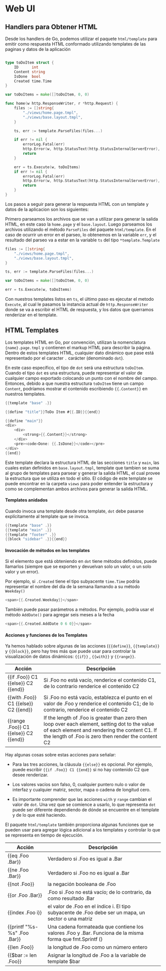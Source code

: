# Web UI

## Handlers para Obtener HTML

Desde los handlers de Go, podemos utilizar el paquete `html/template` para emitir como respuesta HTML conformado utilizando templates de las paginas y datos de la aplicación

```go

type toDoItem struct {
	ID      int
	Content string
	IsDone  bool
    Created time.Time
}

var toDoItems = make([]toDoItem, 0, 0)

func home(w http.ResponseWriter, r *http.Request) {
	files := []string{
		"./views/home.page.tmpl",
		"./views/base.layout.tmpl",
	}

	ts, err := template.ParseFiles(files...)

	if err != nil {
		errorLog.Fatal(err)
		http.Error(w, http.StatusText(http.StatusInternalServerError), http.StatusInternalServerError)
		return
	}

	err = ts.Execute(w, toDoItems)
	if err != nil {
		errorLog.Fatal(err)
		http.Error(w, http.StatusText(http.StatusInternalServerError), http.StatusInternalServerError)
		return
	}
}
```
Los pasos a seguir para generar la respuesta HTML con un template y datos de la aplicacion son los siguientes:

Primero parseamos los archivos que se van a utilizar para generar la salida HTML, en este caso la `home.page` y el `base.layout`. 
Luego parseamos los archivos utilizando el método `ParseFiles` del paquete `html/template`.
En el caso de ocurrir un error en el parseo, lo obtenemos en la variable `err`, y el resultado del parseo va a estar en la variable `ts` del tipo `*template.Template`

```go
files := []string{
    "./views/home.page.tmpl",
    "./views/base.layout.tmpl",
}

ts, err := template.ParseFiles(files...)
```

```go
var toDoItems = make([]toDoItem, 0, 0)

err = ts.Execute(w, toDoItems)
```

Con nuestros templates listos en `ts`, el último paso es ejecutar el metodo `Execute`, al cual le pasamos la instancia actual de `http.ResponseWriter` donde se va a escribir el HTML de respuesta, y los datos que querramos renderizar en el template.

## HTML Templates

Los templates HTML en Go, por convención, utilizan la nomenclatura `{name}.page.tmpl` y contienen el markup HTML para describir la página. Dentro de estos templates HTML, cualquier dato dinámico que pase está representado por el caracter `.` carácter (denominado `dot`).

En este caso específico, el tipo de `dot` será una estructura `toDoItem`. Cuando el tipo `dot` es una estructura, puede representar  el valor de cualquier campo exportado colocando un punto con el nombre del campo. Entonces, debido a que nuestra estructura `toDoItem` tiene un campo `Content`, podríamos mostrar el contenido escribiendo `{{.Content}}` en nuestros templates.

```go
{{template "base" .}}

{{define "title"}}ToDo Item #{{.ID}}{{end}}

{{define "main"}}
<div>
    <div>
        <strong>{{.Content}}</strong>
    </div>
    <pre><code>Done: {{.IsDone}}</code></pre>
</div>
{{end}}
```

Este template declara la estructura HTML de las secciones `title` y `main`, las cuales estan definidos en `base.layout.tmpl`, template que tambien se suma al grupo de templates para parsear y generar la salida HTML, el cual provee la estructura que se utiliza en todo el sitio. El código de este template se puede encontrar en la carpeta `views` para poder entender la estructura y como se complementan ambos archivos para generar la salida HTML.

#### Templates anidados

Cuando invoca una template desde otra template, `dot` debe pasarse explícitamente al template que se invoca.

```go
{{template "base" .}}
{{template "main" .}}
{{template "footer" .}}
{{block "sidebar" .}}{{end}}
```

#### Invocación de métodos en los templates

Si el elemento que está obteniendo en `dot` tiene métodos definidos, puede llamarlos (siempre que se exporten y devuelvan solo un valor, o un solo valor y un error).

Por ejemplo, si `.Created` tiene el tipo subyacente `time.Time` podría representar el nombre del día de la semana llamando a su método `Weekday()`

```go
<span>{{.Created.Weekday}}</span>
```

También puede pasar parámetros a métodos. Por ejemplo, podría usar el método `AddDate()` para agregar seis meses a la fecha

```go
<span>{{.Created.AddDate 0 6 0}}</span>
```

#### Acciones y funciones de los Templates

Ya hemos hablado sobre algunas de las acciones (`{{define}}`, `{{template}}` y `{{block}}`, pero hay tres más que puede usar para controlar la visualización de datos dinámicos: `{{if}}` , `{{with}}` y `{{range}}`. 

Acción  | Descripción
------------- | -------------
{{if .Foo}} C1 {{else}} C2 {{end}}  | Si .Foo no está vacío, renderice el contenido C1, de lo contrario renderice el contenido C2
{{with .Foo}} C1 {{else}} C2 {{end}}  | Si .Foo no está vacío, establezca el punto en el valor de .Foo y renderice el contenido C1; de lo contrario, renderice el contenido C2
{{range .Foo}} C1 {{else}} C2 {{end}}  | If the length of .Foo is greater than zero then loop over each element, setting dot to the value of each element and rendering the content C1. If the length of .Foo is zero then render the content C2

Hay algunas cosas sobre estas acciones para señalar:

- Para las tres acciones, la cláusula `{{else}}` es opcional. Por ejemplo, puede escribir `{{if .Foo}} C1 {{end}}` si no hay contenido C2 que desee renderizar.

- Los valores vacíos son falso, 0, cualquier puntero nulo o valor de interfaz y cualquier matriz, sector, mapa o cadena de longitud cero.

 - Es importante comprender que las acciones `with` y `range` cambian el valor de `dot`. Una vez que se comience a usarlo, lo que representa `dot` puede ser diferente dependiendo de dónde se encuentre en el template y de lo que esté haciendo. 

El paquete `html/template` también proporciona algunas funciones que se pueden usar para agregar lógica adicional a los templates y controlar lo que se representa en tiempo de ejecución.

Acción  | Descripción
------------- | -------------
{{eq .Foo .Bar}}  | Verdadero si .Foo es igual a .Bar
{{ne .Foo .Bar}}  | Verdadero si .Foo no es igual a .Bar 
{{not .Foo}} | la negación booleana de .Foo 
{{or .Foo .Bar}} | .Foo si .Foo no está vacío; de lo contrario, da como resultado .Bar
{{index .Foo i}} | el valor de .Foo en el índice i. El tipo subyacente de .Foo debe ser un mapa, un sector o una matriz
{{printf "%s-%s" .Foo .Bar}} | Una cadena formateada que contiene los valores .Foo y .Bar. Funciona de la misma forma que fmt.Sprintf ()
{{len .Foo}} | la longitud de .Foo como un número entero
{{$bar := len .Foo}} | Asignar la longitud de .Foo a la variable de template $bar 
